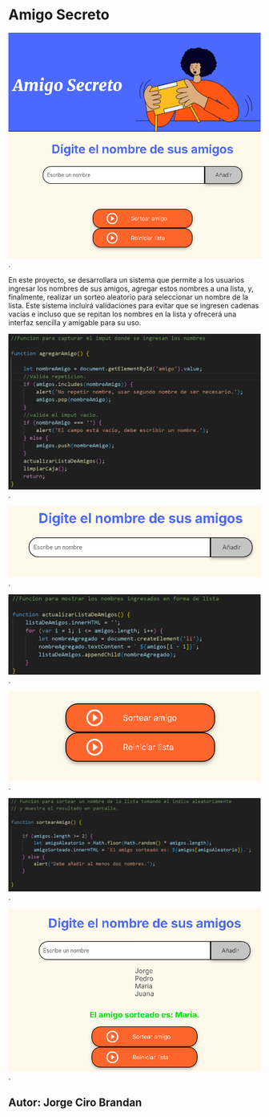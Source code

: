 <h1>Amigo Secreto</h1>

![Image Alt](https://github.com/jcbrandan31/mi-juego-amigo-secreto/blob/c591a1078fded99c13d319e1caf0249c0cac148b/Captura%20de%20pantalla%202025-02-24%20192708.png).


<P>En este proyecto, se desarrollara un sistema que permite a los usuarios ingresar los nombres de sus amigos, agregar estos nombres
  a una lista, y, finalmente, realizar un sorteo aleatorio para seleccionar un nombre de la lista. Este sistema incluirá validaciones
  para evitar que se ingresen cadenas vacías e incluso que se repitan los nombres en la lista y ofrecerá una interfaz sencilla y amigable para su uso.</P>

![Image Alt](https://github.com/jcbrandan31/mi-juego-amigo-secreto/blob/2de8f9a70e9a3d82e56d1e59b08509208797faa6/Captura%20de%20pantalla%202025-02-24%20194924.png).

![Image Alt](https://github.com/jcbrandan31/mi-juego-amigo-secreto/blob/48761dd7bb61663ce6c3b8ec881312fdf347c106/Captura%20de%20pantalla%202025-02-24%20153117.png).

![Image Alt](https://github.com/jcbrandan31/mi-juego-amigo-secreto/blob/95f7f74801d3a5815197a6424a3bd4d32c698357/Captura%20de%20pantalla%202025-02-24%20195022.png).

![Image Alt](https://github.com/jcbrandan31/mi-juego-amigo-secreto/blob/9f92c3646adf09c0679a2d0b3c36066551f07c09/Captura%20de%20pantalla%202025-02-24%20153441.png).

![Image Alt](https://github.com/jcbrandan31/mi-juego-amigo-secreto/blob/4e5ad0d155873bbae20da61fae6398c7e2a0d7d4/Captura%20de%20pantalla%202025-02-24%20195046.png).

![Image Alt](https://github.com/jcbrandan31/mi-juego-amigo-secreto/blob/c9c812a04339de37e81c5a334d45ef50e92a3557/Captura%20de%20pantalla%202025-02-24%20153720.png).

  
<h2>Autor: Jorge Ciro Brandan</h2>
